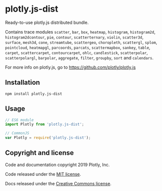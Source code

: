 # plotly.js-dist

Ready-to-use plotly.js distributed bundle.

Contains trace modules `scatter`, `bar`, `box`, `heatmap`, `histogram`, `histogram2d`, `histogram2dcontour`, `pie`, `contour`, `scatterternary`, `violin`, `scatter3d`, `surface`, `mesh3d`, `cone`, `streamtube`, `scattergeo`, `choropleth`, `scattergl`, `splom`, `pointcloud`, `heatmapgl`, `parcoords`, `parcats`, `scattermapbox`, `sankey`, `table`, `carpet`, `scattercarpet`, `contourcarpet`, `ohlc`, `candlestick`, `scatterpolar`, `scatterpolargl`, `barpolar`, `aggregate`, `filter`, `groupby`, `sort` and `calendars`.

For more info on plotly.js, go to https://github.com/plotly/plotly.js

## Installation

```
npm install plotly.js-dist
```
## Usage

```js
// ES6 module
import Plotly from 'plotly.js-dist';

// CommonJS
var Plotly = require('plotly.js-dist');
```

## Copyright and license

Code and documentation copyright 2019 Plotly, Inc.

Code released under the [MIT license](https://github.com/plotly/plotly.js/blob/master/LICENSE).

Docs released under the [Creative Commons license](https://github.com/plotly/documentation/blob/source/LICENSE).
